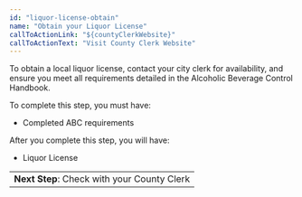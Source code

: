 ```yaml
---
id: "liquor-license-obtain"
name: "Obtain your Liquor License"
callToActionLink: "${countyClerkWebsite}"
callToActionText: "Visit County Clerk Website"
---
```


To obtain a local liquor license, contact your city clerk for availability, and ensure you meet all requirements detailed in the Alcoholic Beverage Control Handbook.
        
To complete this step, you must have:
- Completed ABC requirements

After you complete this step, you will have:
- Liquor License

||
|---|
| **Next Step**: Check with your County Clerk |